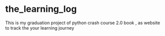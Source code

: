 # the_learning_log
This is my graduation project of python crash course 2.0 book , as website to track the your learning journey
